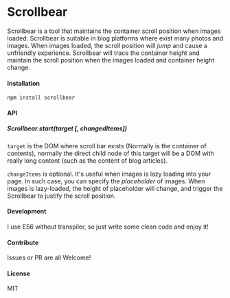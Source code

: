 # Scrollbear
Scrollbear is a tool that maintains the container scroll position when images loaded. Scrollbear is suitable in blog platforms where exist many photos and images. When images loaded, the scroll position will *jump* and cause a unfriendly experience. Scrollbear will trace the container height and maintain the scroll position when the images loaded and container height change.

#### Installation

`npm install scrollbear`

#### API

##### Scrollbear.start(target [, changedItems])

`target` is the DOM where scroll bar exists (Normally is the container of contents), normally the direct child node of this target will be a DOM with really long content (such as the content of blog articles).

`changeItems` is optional. It's useful when images is lazy loading into your page. In such case, you can specify the *placeholder* of images. When images is lazy-loaded, the height of placeholder will change, and trigger the Scrollbear to justify the scroll position.

#### Development

I use ES6 without transpiler, so just write some clean code and enjoy it!

#### Contribute

Issues or PR are all Welcome!

#### License

MIT
